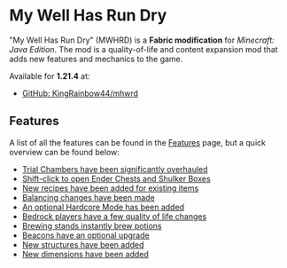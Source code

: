 # My Well Has Run Dry

"My Well Has Run Dry" (MWHRD) is a **Fabric modification** for *Minecraft: Java Edition*.
The mod is a quality-of-life and content expansion mod that adds new features and mechanics to the game.

Available for **1.21.4** at:
- [GitHub: KingRainbow44/mhwrd](https://github.com/KingRainbow44/MyWellHasRunDry)

## Features

A list of all the features can be found in the [Features](features) page,
but a quick overview can be found below:

- [Trial Chambers have been significantly overhauled](features#trial-chambers)
- [Shift-click to open Ender Chests and Shulker Boxes](features#quick-open)
- [New recipes have been added for existing items](recipes#minecraft)
- [Balancing changes have been made](features#balancing)
- [An optional Hardcore Mode has been added](features#hardcore-mode)
- [Bedrock players have a few quality of life changes](features#bedrock-qol)
- [Brewing stands instantly brew potions](features#instant-brewing)
- [Beacons have an optional upgrade](features#beacons)
- [New structures have been added](features#new-structures)
- [New dimensions have been added](features#new-dimensions)